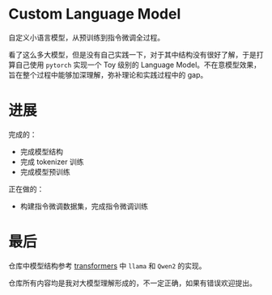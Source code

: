 # Custom Language Model

自定义小语言模型，从预训练到指令微调全过程。

看了这么多大模型，但是没有自己实践一下，对于其中结构没有很好了解，于是打算自己使用 `pytorch` 实现一个 Toy 级别的 Language Model。不在意模型效果，旨在整个过程中能够加深理解，弥补理论和实践过程中的 gap。

# 进展

完成的：

- 完成模型结构
- 完成 tokenizer 训练
- 完成模型预训练

正在做的：

- 构建指令微调数据集，完成指令微调训练

# 最后

仓库中模型结构参考 [transformers](https://github.com/huggingface/transformers/tree/main) 中 `llama` 和 `Qwen2` 的实现。

仓库所有内容均是我对大模型理解形成的，不一定正确，如果有错误欢迎提出。